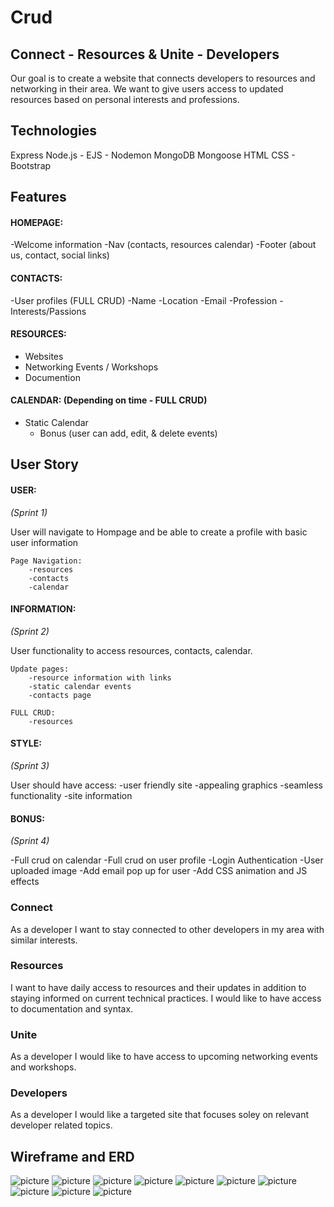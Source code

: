 # Crud
## Connect - Resources & Unite - Developers

Our goal is to create a website that connects developers to resources and networking in their area. We want to give users access to updated resources based on personal interests and professions.

## Technologies 
Express
Node.js - EJS - Nodemon
MongoDB
Mongoose
HTML
CSS - Bootstrap

## Features
#### HOMEPAGE: 
-Welcome information
-Nav (contacts, resources calendar)
-Footer (about us, contact, social links)

#### CONTACTS:
-User profiles (FULL CRUD)
    -Name
    -Location
    -Email
    -Profession
    -Interests/Passions

#### RESOURCES:
- Websites
- Networking Events / Workshops
- Documention

#### CALENDAR: (Depending on time - FULL CRUD)
- Static Calendar 
    - Bonus (user can add, edit, & delete events)

## User Story

#### USER: 
*(Sprint 1)*

User will navigate to Hompage and be able to create a profile with basic user information

    Page Navigation:  
        -resources 
        -contacts
        -calendar

#### INFORMATION:
*(Sprint 2)*

User functionality to access resources, contacts, calendar. 

    Update pages:
        -resource information with links
        -static calendar events
        -contacts page 

    FULL CRUD:
        -resources

#### STYLE: 
*(Sprint 3)*

User should have access: 
    -user friendly site 
    -appealing graphics 
    -seamless functionality
    -site information

#### BONUS: 
*(Sprint 4)*

-Full crud on calendar
-Full crud on user profile
-Login Authentication 
-User uploaded image
-Add email pop up for user
-Add CSS animation and JS effects


### Connect
As a developer I want to stay connected to other developers in my area with similar interests. 

### Resources
I want to have daily access to resources and their updates in addition to staying informed on current technical practices. I would like to have access to documentation and syntax.

### Unite 
As a developer I would like to have access to upcoming networking events and workshops. 

### Developers 
As a developer I would like a targeted site that focuses soley on relevant developer related topics. 

## Wireframe and ERD
![picture](public/photos/wireframe/W1.jpg)
![picture](public/photos/wireframe/W11.jpg)
![picture](public/photos/wireframe/W2.jpg)
![picture](public/photos/wireframe/W3.jpg)
![picture](public/photos/wireframe/W4.jpg)
![picture](public/photos/wireframe/W5.jpg)
![picture](public/photos/wireframe/W7.jpg)
![picture](public/photos/wireframe/W8.jpg)
![picture](public/photos/wireframe/W9.jpg)
![picture](public/photos/wireframe/W10.jpg)


